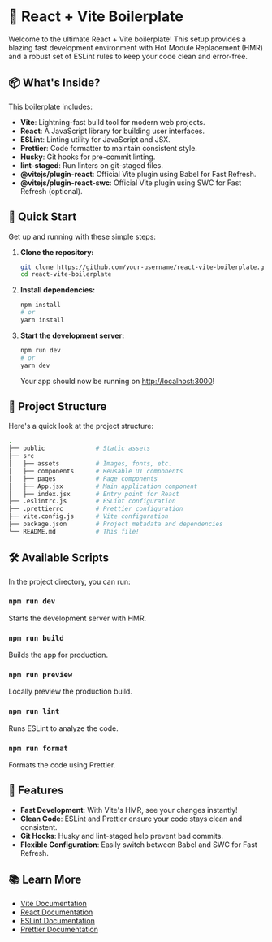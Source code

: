 # 🚀 React + Vite Boilerplate

Welcome to the ultimate React + Vite boilerplate! This setup provides a blazing fast development environment with Hot Module Replacement (HMR) and a robust set of ESLint rules to keep your code clean and error-free.

## 📦 What's Inside?

This boilerplate includes:

- **Vite**: Lightning-fast build tool for modern web projects.
- **React**: A JavaScript library for building user interfaces.
- **ESLint**: Linting utility for JavaScript and JSX.
- **Prettier**: Code formatter to maintain consistent style.
- **Husky**: Git hooks for pre-commit linting.
- **lint-staged**: Run linters on git-staged files.
- **@vitejs/plugin-react**: Official Vite plugin using Babel for Fast Refresh.
- **@vitejs/plugin-react-swc**: Official Vite plugin using SWC for Fast Refresh (optional).

## 🚀 Quick Start

Get up and running with these simple steps:

1. **Clone the repository:**

      ```sh
      git clone https://github.com/your-username/react-vite-boilerplate.git
      cd react-vite-boilerplate
      ```

2. **Install dependencies:**

      ```sh
      npm install
      # or
      yarn install
      ```

3. **Start the development server:**

      ```sh
      npm run dev
      # or
      yarn dev
      ```

      Your app should now be running on [http://localhost:3000](http://localhost:3000)!

## 📂 Project Structure

Here's a quick look at the project structure:

```sh
.
├── public              # Static assets
├── src
│   ├── assets          # Images, fonts, etc.
│   ├── components      # Reusable UI components
│   ├── pages           # Page components
│   ├── App.jsx         # Main application component
│   ├── index.jsx       # Entry point for React
├── .eslintrc.js        # ESLint configuration
├── .prettierrc         # Prettier configuration
├── vite.config.js      # Vite configuration
├── package.json        # Project metadata and dependencies
└── README.md           # This file!
```

## 🛠️ Available Scripts

In the project directory, you can run:

### `npm run dev`

Starts the development server with HMR.

### `npm run build`

Builds the app for production.

### `npm run preview`

Locally preview the production build.

### `npm run lint`

Runs ESLint to analyze the code.

### `npm run format`

Formats the code using Prettier.

## 🌟 Features

- **Fast Development**: With Vite's HMR, see your changes instantly!
- **Clean Code**: ESLint and Prettier ensure your code stays clean and consistent.
- **Git Hooks**: Husky and lint-staged help prevent bad commits.
- **Flexible Configuration**: Easily switch between Babel and SWC for Fast Refresh.

## 📚 Learn More

- [Vite Documentation](https://vitejs.dev/guide/)
- [React Documentation](https://reactjs.org/)
- [ESLint Documentation](https://eslint.org/)
- [Prettier Documentation](https://prettier.io/)
